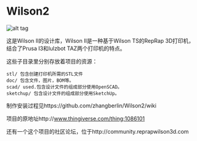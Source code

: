 # Wilson2

![alt tag](https://github.com/mjrice/Wilson2/blob/master/doc/wilson-source-weblogo.png)

这是Wilson II的设计库，Wilson II是一种基于Wilson TS的RepRap 3D打印机，结合了Prusa I3和lulzbot TAZ两个打印机的特点。

这些子目录里分别存放着项目的资源：

    stl/ 包含创建打印机所需的STL文件 
    doc/ 包含文件，图片，BOM等。 
    scad/ used.包含设计文件的组成部分使用OpenSCAD。 
    sketchup/ 包含设计文件的组成部分使用SketchUp。 



制作安装过程见https://github.com/zhangberlin/Wilson2/wiki

项目的原地址http://www.thingiverse.com/thing:1086101 

还有一个这个项目的社区论坛，位于http://community.reprapwilson3d.com 
